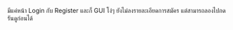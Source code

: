 มีแค่หน้า Login กับ Register และก็ GUI โง่ๆ
ยังไม่ลงรายละเอียดการสมัคร
แต่สามารถลองไปกดรันดูก่อนได้
